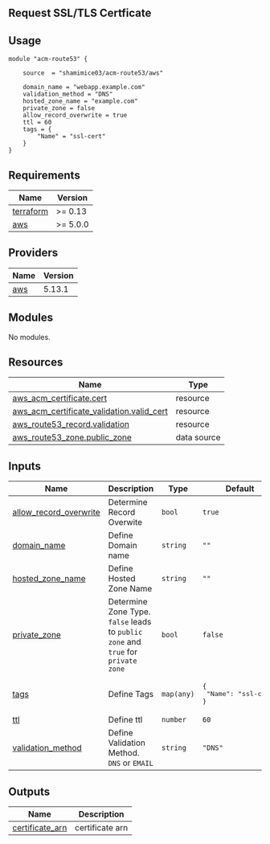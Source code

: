 ## Request SSL/TLS Certficate

## Usage
```hcl
module "acm-route53" {
   
    source  = "shamimice03/acm-route53/aws"

    domain_name = "webapp.example.com"
    validation_method = "DNS"
    hosted_zone_name = "example.com"
    private_zone = false
    allow_record_overwrite = true
    ttl = 60
    tags = {
        "Name" = "ssl-cert"
    }
}
```


<!-- BEGINNING OF PRE-COMMIT-TERRAFORM DOCS HOOK -->
## Requirements

| Name | Version |
|------|---------|
| <a name="requirement_terraform"></a> [terraform](#requirement\_terraform) | >= 0.13 |
| <a name="requirement_aws"></a> [aws](#requirement\_aws) | >= 5.0.0 |

## Providers

| Name | Version |
|------|---------|
| <a name="provider_aws"></a> [aws](#provider\_aws) | 5.13.1 |

## Modules

No modules.

## Resources

| Name | Type |
|------|------|
| [aws_acm_certificate.cert](https://registry.terraform.io/providers/hashicorp/aws/latest/docs/resources/acm_certificate) | resource |
| [aws_acm_certificate_validation.valid_cert](https://registry.terraform.io/providers/hashicorp/aws/latest/docs/resources/acm_certificate_validation) | resource |
| [aws_route53_record.validation](https://registry.terraform.io/providers/hashicorp/aws/latest/docs/resources/route53_record) | resource |
| [aws_route53_zone.public_zone](https://registry.terraform.io/providers/hashicorp/aws/latest/docs/data-sources/route53_zone) | data source |

## Inputs

| Name | Description | Type | Default | Required |
|------|-------------|------|---------|:--------:|
| <a name="input_allow_record_overwrite"></a> [allow\_record\_overwrite](#input\_allow\_record\_overwrite) | Determine Record Overwite | `bool` | `true` | no |
| <a name="input_domain_name"></a> [domain\_name](#input\_domain\_name) | Define Domain name | `string` | `""` | no |
| <a name="input_hosted_zone_name"></a> [hosted\_zone\_name](#input\_hosted\_zone\_name) | Define Hosted Zone Name | `string` | `""` | no |
| <a name="input_private_zone"></a> [private\_zone](#input\_private\_zone) | Determine Zone Type. `false` leads to `public zone` and `true` for `private zone` | `bool` | `false` | no |
| <a name="input_tags"></a> [tags](#input\_tags) | Define Tags | `map(any)` | <pre>{<br>  "Name": "ssl-cert"<br>}</pre> | no |
| <a name="input_ttl"></a> [ttl](#input\_ttl) | Define ttl | `number` | `60` | no |
| <a name="input_validation_method"></a> [validation\_method](#input\_validation\_method) | Define Validation Method. `DNS` or `EMAIL` | `string` | `"DNS"` | no |

## Outputs

| Name | Description |
|------|-------------|
| <a name="output_certificate_arn"></a> [certificate\_arn](#output\_certificate\_arn) | certificate arn |
<!-- END OF PRE-COMMIT-TERRAFORM DOCS HOOK -->
